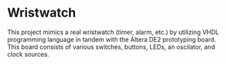 # Wristwatch

This project mimics a real wristwatch (timer, alarm, etc.) by utilizing VHDL programming language in tandem with the Altera DE2 prototyping board. This board consists of various switches, buttons, LEDs, an oscilator, and clock sources. 
